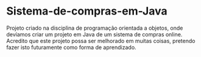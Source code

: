 # Sistema-de-compras-em-Java
Projeto criado na disciplina de programação orientada a objetos, onde devíamos criar um projeto em Java de um sistema de compras online. Acredito que este projeto possa ser melhorado em muitas coisas, pretendo fazer isto futuramente como forma de aprendizado.
